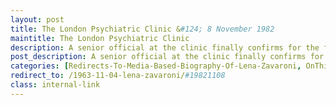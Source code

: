 ```yaml
---
layout: post
title: The London Psychiatric Clinic &#124; 8 November 1982
maintitle: The London Psychiatric Clinic
description: A senior official at the clinic finally confirms for the first time that Lena had anorexia nervosa.
post_description: A senior official at the clinic finally confirms for the first time that Lena had anorexia nervosa.
categories: [Redirects-To-Media-Based-Biography-Of-Lena-Zavaroni, OnThisDay8November]
redirect_to: /1963-11-04-lena-zavaroni/#19821108
class: internal-link
---
```



